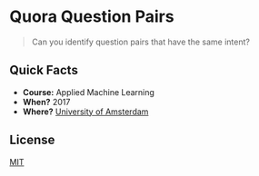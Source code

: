 # Quora Question Pairs
> Can you identify question pairs that have the same intent?

## Quick Facts
- **Course:** Applied Machine Learning
- **When?** 2017
- **Where?** [University of Amsterdam](http://www.uva.nl/home)

## License
[MIT](https://github.com/marc1404/quora-question-pairs/blob/master/LICENSE)
